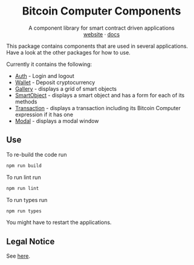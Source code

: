 <div align="center">
  <h1>Bitcoin Computer Components</h1>
  <p>
    A component library for smart contract driven applications
    <br />
    <a href="http://bitcoincomputer.io/">website</a> &#183; <a href="http://docs.bitcoincomputer.io/">docs</a>
  </p>
</div>

This package contains components that are used in several applications. Have a look at the other packages for how to use.

Currently it contains the following:

- [Auth](https://github.com/bitcoin-computer/monorepo/blob/main/packages/components/src/Auth.tsx) - Login and logout
- [Wallet](https://github.com/bitcoin-computer/monorepo/blob/main/packages/components/src/Wallet.tsx) - Deposit cryptocurrency
- [Gallery](https://github.com/bitcoin-computer/monorepo/blob/main/packages/components/src/Gallery.tsx) - displays a grid of smart objects
- [SmartObject](https://github.com/bitcoin-computer/monorepo/blob/main/packages/components/src/SmartObject.tsx) - displays a smart object and has a form for each of its methods
- [Transaction](https://github.com/bitcoin-computer/monorepo/blob/main/packages/components/src/Transaction.tsx) - displays a transaction including its Bitcoin Computer expression if it has one
- [Modal](https://github.com/bitcoin-computer/monorepo/blob/main/packages/components/src/Modal.tsx) - displays a modal window

## Use

To re-build the code run

```js
npm run build
```

To run lint run

```js
npm run lint
```

To run types run

```js
npm run types
```

</font>

You might have to restart the applications.

## Legal Notice

See [here](https://github.com/bitcoin-computer/monorepo/tree/main/packages/lib#legal-notice).
